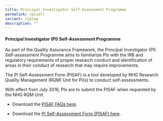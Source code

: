 ```yaml
---
title: Principal Investigator Self Assessment Programme
permalink: /pisaf/
variant: tiptap
description: ""
---
```

<h4><strong>Principal Investigator (PI) Self-Assessment Programme</strong></h4>
<p>As part of the Quality Assurance Framework, the Principal Investigator
(PI) Self-assessment Programme aims to familiarize PIs with the IRB and
regulatory requirements of proper research conduct and identification of
areas in their conduct of research that may require improvements.</p>
<p>The PI Self-Assessment Form (PISAF) is a tool developed by NHG Research
Quality Management (RQM) Unit for PI(s) to conduct self-assessments.</p>
<p>With effect from July 2016, PIs are to submit the PISAF when requested
by the NHG RQM Unit.</p>
<p></p>
<ul data-tight="true" class="tight">
<li>
<p>Download the <a href="/files/Quality/PISAF_FAQ.pdf" rel="noopener noreferrer nofollow" target="_blank">PISAF FAQs here</a>.</p>
</li>
<li>
<p>Download the <a href="https://for.sg/rqm-pisaf-form" rel="noopener nofollow" target="_blank">PI Self-Assessment Form (PISAF) here</a>.</p>
</li>
</ul>
<p></p>